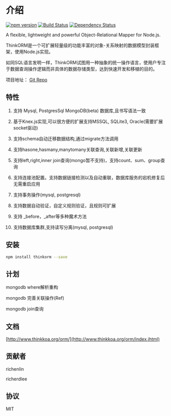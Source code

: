 # 介绍

[![npm version](https://badge.fury.io/js/thinkorm.svg)](https://badge.fury.io/js/thinkorm)
[![Build Status](https://travis-ci.org/thinkkoa/thinkorm.svg?branch=master)](https://travis-ci.org/thinkkoa/thinkorm)
[![Dependency Status](https://david-dm.org/thinkkoa/thinkorm.svg)](https://david-dm.org/thinkkoa/thinkorm)

A flexible, lightweight and powerful Object-Relational Mapper for Node.js.

ThinkORM是一个可扩展轻量级的功能丰富的对象-关系映射的数据模型封装框架，使用Node.js实现。

如同SQL语言发明一样，ThinkORM试图用一种抽象的统一操作语言，使用户专注于数据查询操作逻辑而非具体的数据存储类型，达到快速开发和移植的目的。

项目地址： [Git Repo](https://github.com/thinkkoa/thinkorm)

## 特性


1. 支持 Mysql, PostgresSql MongoDB(beta) 数据库,且书写语法一致

2. 基于Knex.js实现,可以很方便的扩展支持MSSQL, SQLite3, Oracle(需要扩展socket驱动)

3. 支持schema自动迁移数据结构,通过migrate方法调用

4. 支持hasone,hasmany,manytomany关联查询,关联新增,关联更新

5. 支持left,right,inner join查询(mongo暂不支持)，支持count、sum、group查询

6. 支持连接池配置。支持数据链接检测以及自动重联，数据库服务的宕机修复后无需重启应用

7. 支持事务操作(mysql, postgresql)

8. 支持数据自动验证，自定义规则验证，且规则可扩展

9. 支持 _before，_after等多种魔术方法

10. 支持数据库集群,支持读写分离(mysql, postgresql)

## 安装

```bash
npm install thinkorm --save
```

## 计划

mongodb where解析重构

mongodb 完善关联操作(Ref)

mongodb join查询

## 文档

[http://www.thinkkoa.org/orm/](http://www.thinkkoa.org/orm/index.jhtml)

## 贡献者

richenlin

richerdlee

## 协议


MIT
